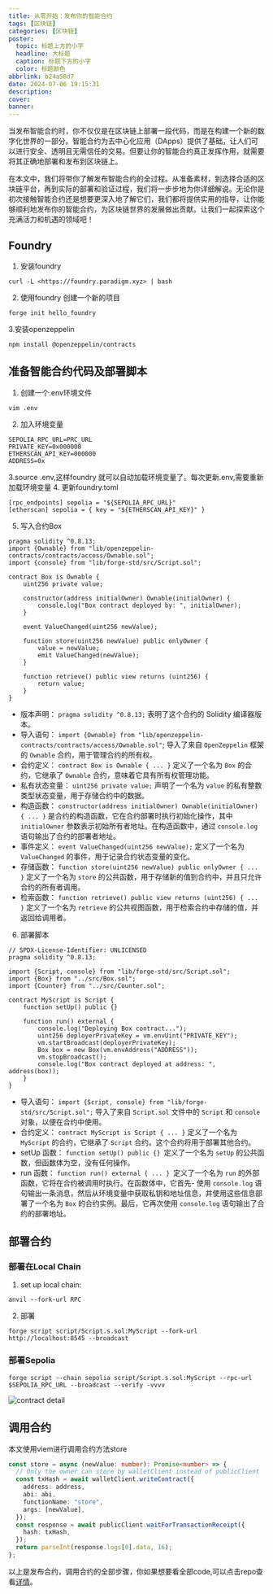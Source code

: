 ```yaml
---
title: 从零开始：发布你的智能合约
tags: [区块链]
categories: [区块链]
poster:
  topic: 标题上方的小字
  headline: 大标题
  caption: 标题下方的小字
  color: 标题颜色
abbrlink: b24a58d7
date: 2024-07-06 19:15:31
description:
cover: 
banner: 
---
```

当发布智能合约时，你不仅仅是在区块链上部署一段代码，而是在构建一个新的数字化世界的一部分。智能合约为去中心化应用（DApps）提供了基础，让人们可以进行安全、透明且无需信任的交易。但要让你的智能合约真正发挥作用，就需要将其正确地部署和发布到区块链上。

在本文中，我们将带你了解发布智能合约的全过程。从准备素材，到选择合适的区块链平台，再到实际的部署和验证过程，我们将一步步地为你详细解说。无论你是初次接触智能合约还是想要更深入地了解它们，我们都将提供实用的指导，让你能够顺利地发布你的智能合约，为区块链世界的发展做出贡献。让我们一起探索这个充满活力和机遇的领域吧！

## Foundry
1. 安装foundry
```
curl -L <https://foundry.paradigm.xyz> | bash
```
2. 使用foundry 创建一个新的项目
```
forge init hello_foundry
```
3.安装openzeppelin
```
npm install @openzeppelin/contracts
```
## 准备智能合约代码及部署脚本
1. 创建一个.env环境文件
```
vim .env
```
2. 加入环境变量
```
SEPOLIA_RPC_URL=PRC_URL
PRIVATE_KEY=0x000000
ETHERSCAN_API_KEY=000000
ADDRESS=0x
```
3.source .env,这样foundry 就可以自动加载环境变量了。每次更新.env,需要重新加载环境变量
4. 更新foundry.toml
```
[rpc_endpoints] sepolia = "${SEPOLIA_RPC_URL}" 
[etherscan] sepolia = { key = "${ETHERSCAN_API_KEY}" }
```
5. 写入合约Box
```
pragma solidity ^0.8.13;
import {Ownable} from "lib/openzeppelin-contracts/contracts/access/Ownable.sol";
import {console} from "lib/forge-std/src/Script.sol";

contract Box is Ownable {
    uint256 private value;

    constructor(address initialOwner) Ownable(initialOwner) {
        console.log("Box contract deployed by: ", initialOwner);
    }

    event ValueChanged(uint256 newValue);

    function store(uint256 newValue) public onlyOwner {
        value = newValue;
        emit ValueChanged(newValue);
    }

    function retrieve() public view returns (uint256) {
        return value;
    }
}

```
- 版本声明： `pragma solidity ^0.8.13;` 表明了这个合约的 Solidity 编译器版本。
- 导入语句： `import {Ownable} from "lib/openzeppelin-contracts/contracts/access/Ownable.sol"`; 导入了来自 `OpenZeppelin` 框架的 `Ownable` 合约，用于管理合约的所有权。
- 合约定义： `contract Box is Ownable { ... }` 定义了一个名为 `Box` 的合约，它继承了 `Ownable` 合约，意味着它具有所有权管理功能。
- 私有状态变量： `uint256 private value;` 声明了一个名为 `value` 的私有整数类型状态变量，用于存储合约中的数据。
- 构造函数： `constructor(address initialOwner) Ownable(initialOwner) { ... }` 是合约的构造函数，它在合约部署时执行初始化操作，其中 `initialOwner` 参数表示初始所有者地址。在构造函数中，通过 `console.log` 语句输出了合约的部署者地址。
- 事件定义： `event ValueChanged(uint256 newValue);` 定义了一个名为 `ValueChanged` 的事件，用于记录合约状态变量的变化。
- 存储函数： `function store(uint256 newValue) public onlyOwner { ... }` 定义了一个名为 `store` 的公共函数，用于存储新的值到合约中，并且只允许合约的所有者调用。
- 检索函数： `function retrieve() public view returns (uint256) { ... }` 定义了一个名为 `retrieve` 的公共视图函数，用于检索合约中存储的值，并返回给调用者。

6. 部署脚本
```
// SPDX-License-Identifier: UNLICENSED
pragma solidity ^0.8.13;

import {Script, console} from "lib/forge-std/src/Script.sol";
import {Box} from "../src/Box.sol";
import {Counter} from "../src/Counter.sol";

contract MyScript is Script {
    function setUp() public {}

    function run() external {
        console.log("Deploying Box contract...");
        uint256 deployerPrivateKey = vm.envUint("PRIVATE_KEY");
        vm.startBroadcast(deployerPrivateKey);
        Box box = new Box(vm.envAddress("ADDRESS"));
        vm.stopBroadcast();
        console.log("Box contract deployed at address: ", address(box));
    }
}

```
- 导入语句： `import {Script, console} from "lib/forge-std/src/Script.sol";` 导入了来自 `Script.sol` 文件中的 `Script` 和 `console` 对象，以便在合约中使用。
- 合约定义： `contract MyScript is Script { ... }` 定义了一个名为 `MyScript` 的合约，它继承了 `Script` 合约。这个合约将用于部署其他合约。
- setUp 函数： `function setUp() public {} `定义了一个名为 `setUp` 的公共函数，但函数体为空，没有任何操作。
- run 函数： `function run() external { ... } `定义了一个名为 `run` 的外部函数，它将在合约被调用时执行。在函数体中，它首先- 使用 `console.log` 语句输出一条消息，然后从环境变量中获取私钥和地址信息，并使用这些信息部署了一个名为 `Box` 的合约实例。最后，它再次使用 `console.log` 语句输出了合约的部署地址。

## 部署合约
### 部署在Local Chain
1. set up local chain:
```
anvil --fork-url RPC
```
2. 部署
```
forge script script/Script.s.sol:MyScript --fork-url http://localhost:8545 --broadcast
```
### 部署Sepolia
```
forge script --chain sepolia script/Script.s.sol:MyScript --rpc-url $SEPOLIA_RPC_URL --broadcast --verify -vvvv

```
![contract detail](snapshot.png)

## 调用合约
本文使用viem进行调用合约方法store
```ts
const store = async (newValue: number): Promise<number> => {
  // Only the owner can store by walletClient instead of publicClient
  const txHash = await walletClient.writeContract({
    address: address,
    abi: abi,
    functionName: "store",
    args: [newValue],
  });
  const response = await publicClient.waitForTransactionReceipt({
    hash: txHash,
  });
  return parseInt(response.logs[0].data, 16);
};

```
以上是发布合约，调用合约的全部步骤，你如果想要看全部code,可以点击repo查看[详情](https://github.com/Bonnie-dot/contracts)。